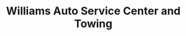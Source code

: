 ---
title: "Williams Auto Service Center and Towing"
url: /levering/williams-auto-service-center-and-towing/
shop: Autowerkstatt
---